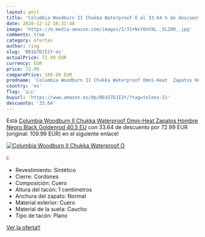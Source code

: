 ```yaml
---
layout: post
title: 'Columbia Woodburn II Chukka Waterproof O al 33.64 % de descuento'
date: 2020-12-12 16:31:48
image: 'https://m.media-amazon.com/images/I/31+NxYOnVXL._SL200_.jpg'
comments: true
category: ofertas
author: ring
slug: 'B01G7DJI2Y-es'
actualPrice: 72.99 EUR
currency: EUR
price: 72.99
comparePrice: 109.99 EUR
prodname: 'Columbia Woodburn II Chukka Waterproof Omni-Heat  Zapatos Hombre  Negro  Black  Goldenrod   40.5 EU'
country: 'es'
flag: '🇪🇸'
buyurl: 'https://www.amazon.es/dp/B01G7DJI2Y/?tag=tolees-21'
descuento: '33.64'
---
```


Está [Columbia Woodburn II Chukka Waterproof Omni-Heat  Zapatos Hombre  Negro  Black  Goldenrod   40.5 EU](https://www.amazon.es/dp/B01G7DJI2Y/?tag=tolees-21) con 33.64 de descuento por 72.99 EUR (original: 109.99 EUR) en el siguiente enlace!

[![Columbia Woodburn II Chukka Waterproof O](https://m.media-amazon.com/images/I/31+NxYOnVXL._SL200_.jpg)](https://www.amazon.es/dp/B01G7DJI2Y/?tag=tolees-21)

ℹ️:

- Revestimiento: Sintético
- Cierre: Cordones
- Composición: Cuero
- Altura del tacón: 1 centímetros
- Anchura del zapato: Normal
- Material exterior: Cuero
- Material de la suela: Caucho
- Tipo de tacón: Plano

[Ver la oferta!!](https://www.amazon.es/dp/B01G7DJI2Y/?tag=tolees-21)
